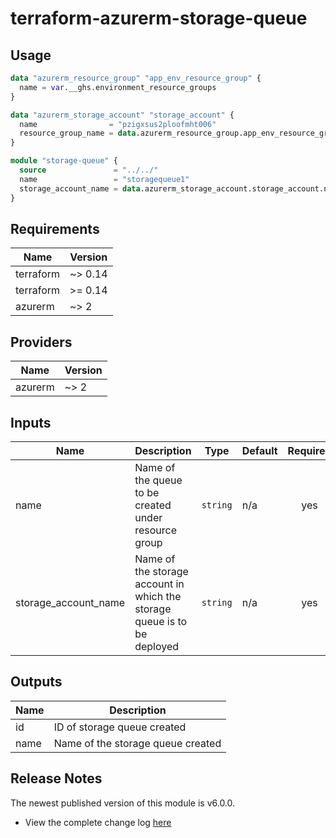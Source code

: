 # terraform-azurerm-storage-queue

## Usage
``` terraform
data "azurerm_resource_group" "app_env_resource_group" {
  name = var.__ghs.environment_resource_groups
}

data "azurerm_storage_account" "storage_account" {
  name                = "pzigxsus2ploofmht006"
  resource_group_name = data.azurerm_resource_group.app_env_resource_group.name
}

module "storage-queue" {
  source               = "../../"
  name                 = "storagequeue1"
  storage_account_name = data.azurerm_storage_account.storage_account.name
}

```

## Requirements

| Name | Version |
|------|---------|
| terraform | ~> 0.14 |
| terraform | >= 0.14 |
| azurerm | ~> 2 |

## Providers

| Name | Version |
|------|---------|
| azurerm | ~> 2 |

## Inputs

| Name | Description | Type | Default | Required |
|------|-------------|------|---------|:--------:|
| name | Name of the queue to be created under resource group | `string` | n/a | yes |
| storage\_account\_name | Name of the storage account in which the storage queue is to be deployed | `string` | n/a | yes |

## Outputs

| Name | Description |
|------|-------------|
| id | ID of storage queue created |
| name | Name of the storage queue created |

## Release Notes

The newest published version of this module is v6.0.0.

- View the complete change log [here](./changelog.md)
